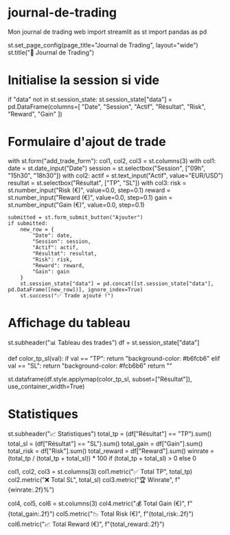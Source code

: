 # journal-de-trading
Mon journal de trading web
import streamlit as st
import pandas as pd

st.set_page_config(page_title="Journal de Trading", layout="wide")
st.title("📘 Journal de Trading")

# Initialise la session si vide
if "data" not in st.session_state:
    st.session_state["data"] = pd.DataFrame(columns=[
        "Date", "Session", "Actif", "Résultat", "Risk", "Reward", "Gain"
    ])

# Formulaire d'ajout de trade
with st.form("add_trade_form"):
    col1, col2, col3 = st.columns(3)
    with col1:
        date = st.date_input("Date")
        session = st.selectbox("Session", ["09h", "15h30", "18h30"])
    with col2:
        actif = st.text_input("Actif", value="EUR/USD")
        resultat = st.selectbox("Résultat", ["TP", "SL"])
    with col3:
        risk = st.number_input("Risk (€)", value=0.0, step=0.1)
        reward = st.number_input("Reward (€)", value=0.0, step=0.1)
        gain = st.number_input("Gain (€)", value=0.0, step=0.1)

    submitted = st.form_submit_button("Ajouter")
    if submitted:
        new_row = {
            "Date": date,
            "Session": session,
            "Actif": actif,
            "Résultat": resultat,
            "Risk": risk,
            "Reward": reward,
            "Gain": gain
        }
        st.session_state["data"] = pd.concat([st.session_state["data"], pd.DataFrame([new_row])], ignore_index=True)
        st.success("✅ Trade ajouté !")

# Affichage du tableau
st.subheader("📊 Tableau des trades")
df = st.session_state["data"]

def color_tp_sl(val):
    if val == "TP":
        return "background-color: #b6fcb6"
    elif val == "SL":
        return "background-color: #fcb6b6"
    return ""

st.dataframe(df.style.applymap(color_tp_sl, subset=["Résultat"]), use_container_width=True)

# Statistiques
st.subheader("📈 Statistiques")
total_tp = (df["Résultat"] == "TP").sum()
total_sl = (df["Résultat"] == "SL").sum()
total_gain = df["Gain"].sum()
total_risk = df["Risk"].sum()
total_reward = df["Reward"].sum()
winrate = (total_tp / (total_tp + total_sl)) * 100 if (total_tp + total_sl) > 0 else 0

col1, col2, col3 = st.columns(3)
col1.metric("✅ Total TP", total_tp)
col2.metric("❌ Total SL", total_sl)
col3.metric("🏆 Winrate", f"{winrate:.2f}%")

col4, col5, col6 = st.columns(3)
col4.metric("💰 Total Gain (€)", f"{total_gain:.2f}")
col5.metric("📉 Total Risk (€)", f"{total_risk:.2f}")
col6.metric("📈 Total Reward (€)", f"{total_reward:.2f}")
